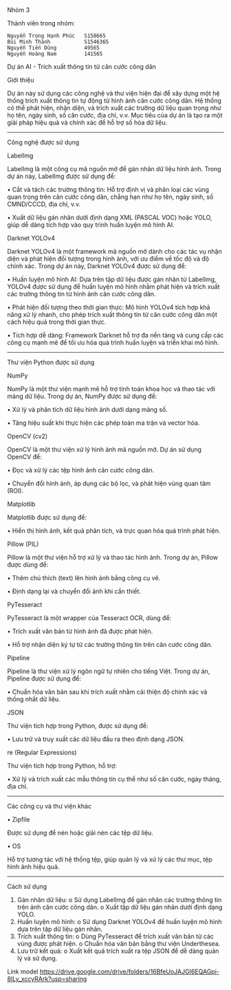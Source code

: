 Nhóm 3

Thành viên trong nhóm: 

    Nguyễn Trọng Hạnh Phúc   S158665
    Bùi Minh Thành           S1546365
    Nguyễn Tiến Dũng         49565
    Nguyễn Hoàng Nam         141565
    
Dự án AI - Trích xuất thông tin từ căn cước công dân

Giới thiệu

Dự án này sử dụng các công nghệ và thư viện hiện đại để xây dựng một hệ thống trích xuất thông tin tự động từ hình ảnh căn cước công dân. Hệ thống có thể phát hiện, nhận diện, và trích xuất các trường dữ liệu quan trọng như họ tên, ngày sinh, số căn cước, địa chỉ, v.v. Mục tiêu của dự án là tạo ra một giải pháp hiệu quả và chính xác để hỗ trợ số hóa dữ liệu.
________________________________________

Công nghệ được sử dụng

LabelImg

LabelImg là một công cụ mã nguồn mở để gán nhãn dữ liệu hình ảnh. Trong dự án này, LabelImg được sử dụng để:

•	Cắt và tách các trường thông tin: Hỗ trợ định vị và phân loại các vùng quan trọng trên căn cước công dân, chẳng hạn như họ tên, ngày sinh, số CMND/CCCD, địa chỉ, v.v.

•	Xuất dữ liệu gán nhãn dưới định dạng XML (PASCAL VOC) hoặc YOLO, giúp dễ dàng tích hợp vào quy trình huấn luyện mô hình AI.

Darknet YOLOv4

Darknet YOLOv4 là một framework mã nguồn mở dành cho các tác vụ nhận diện và phát hiện đối tượng trong hình ảnh, với ưu điểm về tốc độ và độ chính xác. Trong dự án này, Darknet YOLOv4 được sử dụng để:

•	Huấn luyện mô hình AI: Dựa trên tập dữ liệu được gán nhãn từ LabelImg, YOLOv4 được sử dụng để huấn luyện mô hình nhằm phát hiện và trích xuất các trường thông tin từ hình ảnh căn cước công dân.

•	Phát hiện đối tượng theo thời gian thực: Mô hình YOLOv4 tích hợp khả năng xử lý nhanh, cho phép trích xuất thông tin từ căn cước công dân một cách hiệu quả trong thời gian thực.

•	Tích hợp dễ dàng: Framework Darknet hỗ trợ đa nền tảng và cung cấp các công cụ mạnh mẽ để tối ưu hóa quá trình huấn luyện và triển khai mô hình.
________________________________________
Thư viện Python được sử dụng

NumPy

NumPy là một thư viện mạnh mẽ hỗ trợ tính toán khoa học và thao tác với mảng dữ liệu. Trong dự án, NumPy được sử dụng để:

•	Xử lý và phân tích dữ liệu hình ảnh dưới dạng mảng số.

•	Tăng hiệu suất khi thực hiện các phép toán ma trận và vector hóa.

OpenCV (cv2)

OpenCV là một thư viện xử lý hình ảnh mã nguồn mở. Dự án sử dụng OpenCV để:

•	Đọc và xử lý các tệp hình ảnh căn cước công dân.

•	Chuyển đổi hình ảnh, áp dụng các bộ lọc, và phát hiện vùng quan tâm (ROI).

Matplotlib

Matplotlib được sử dụng để:

•	Hiển thị hình ảnh, kết quả phân tích, và trực quan hóa quá trình phát hiện.

Pillow (PIL)

Pillow là một thư viện hỗ trợ xử lý và thao tác hình ảnh. Trong dự án, Pillow được dùng để:

•	Thêm chú thích (text) lên hình ảnh bằng công cụ vẽ.

•	Định dạng lại và chuyển đổi ảnh khi cần thiết.

PyTesseract

PyTesseract là một wrapper của Tesseract OCR, dùng để:

•	Trích xuất văn bản từ hình ảnh đã được phát hiện.

•	Hỗ trợ nhận diện ký tự từ các trường thông tin trên căn cước công dân.

Pipeline

Pipeline là thư viện xử lý ngôn ngữ tự nhiên cho tiếng Việt. Trong dự án, Pipeline được sử dụng để:

•	Chuẩn hóa văn bản sau khi trích xuất nhằm cải thiện độ chính xác và thống nhất dữ liệu.

JSON

Thư viện tích hợp trong Python, được sử dụng để:

•	Lưu trữ và truy xuất các dữ liệu đầu ra theo định dạng JSON.

re (Regular Expressions)

Thư viện tích hợp trong Python, hỗ trợ:

•	Xử lý và trích xuất các mẫu thông tin cụ thể như số căn cước, ngày tháng, địa chỉ.
________________________________________
Các công cụ và thư viện khác

•	Zipfile

Được sử dụng để nén hoặc giải nén các tệp dữ liệu.

•	OS

Hỗ trợ tương tác với hệ thống tệp, giúp quản lý và xử lý các thư mục, tệp hình ảnh hiệu quả.
________________________________________
Cách sử dụng
1.	Gán nhãn dữ liệu:
o	Sử dụng LabelImg để gán nhãn các trường thông tin trên ảnh căn cước công dân.
o	Xuất tập dữ liệu gán nhãn dưới định dạng YOLO.
2.	Huấn luyện mô hình:
o	Sử dụng Darknet YOLOv4 để huấn luyện mô hình dựa trên tập dữ liệu gán nhãn.
3.	Trích xuất thông tin:
o	Dùng PyTesseract để trích xuất văn bản từ các vùng được phát hiện.
o	Chuẩn hóa văn bản bằng thư viện Underthesea.
4.	Lưu trữ kết quả:
o	Xuất kết quả trích xuất ra tệp JSON để dễ dàng quản lý và sử dụng.

Link model https://drive.google.com/drive/folders/16BfeUoJAJGI6EQAGpi-8ILy_xccyRArk?usp=sharing
